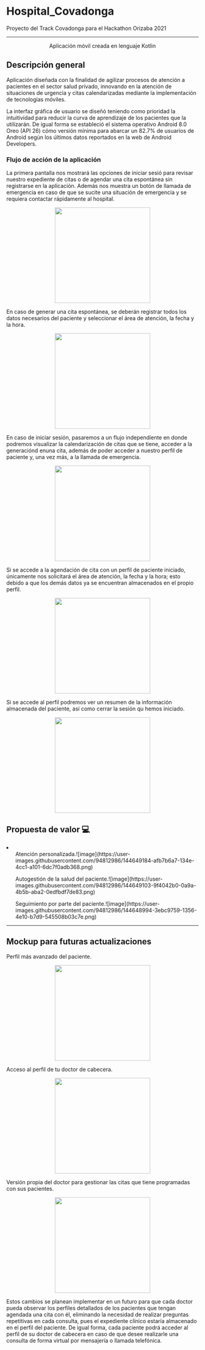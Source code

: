 # Hospital_Covadonga
Proyecto del Track Covadonga para el Hackathon Orizaba 2021

---
<p align="center">
  Aplicación móvil creada en lenguaje Kotlin
</p>


## Descripción general
Aplicación diseñada con la finalidad de agilizar procesos de atención a pacientes en el sector salud privado, innovando en la atención de situaciones de urgencia y citas calendarizadas mediante la implementación de tecnologías móviles.

La interfaz gráfica de usuario se diseñó teniendo como prioridad la intuitividad para reducir la curva de aprendizaje de los pacientes que la utilizarán. De igual forma se estableció el sistema operativo Android 8.0 Oreo (API 26) cómo versión mínima para abarcar un 82.7% de usuarios de Android según los últimos datos reportados en la web de Android Developers.

### Flujo de acción de la aplicación
La primera pantalla nos mostrará las opciones de iniciar sesió para revisar nuestro expediente de citas o de agendar una cita espontánea sin registrarse en la aplicación. Además nos muestra un botón de llamada de emergencia en caso de que se sucite una situación de emergencia y se requiera contactar rápidamente al hospital.<br/>
<div align="center">
  <img src="app/src/main/res/drawable-v24/Screenshot_20211203-104929.png" width="250px"/>
</div>


En caso de generar una cita espontánea, se deberán registrar todos los datos necesarios del paciente y seleccionar el área de atención, la fecha y la hora.</br>
<div align="center">
  <img src="app/src/main/res/drawable-v24/Screenshot_20211203-104937.png" width="250px"/>
</div>


En caso de iniciar sesión, pasaremos a un flujo independiente en donde podremos visualizar la calendarización de citas que se tiene, acceder a la generaciónd enuna cita, además de poder acceder a nuestro perfil de paciente y, una vez más, a la llamada de emergencia.</br>
<div align="center">
  <img src="app/src/main/res/drawable-v24/Screenshot_20211203-105016.png" width="250px"/>
</div>


Si se accede a la agendación de cita con un perfil de paciente iniciado, únicamente nos solicitará el área de atención, la fecha y la hora; esto debido a que los demás datos ya se encuentran almacenados en el propio perfil.</br>
<div align="center">
  <img src="app/src/main/res/drawable-v24/Screenshot_20211203-105022.png" width="250px"/>
</div>


Si se accede al perfil podremos ver un resumen de la información almacenada del paciente, así como cerrar la sesión qu hemos iniciado.</br>
<div align="center">
  <img src="app/src/main/res/drawable-v24/Screenshot_20211203-105031.png" width="250px"/>
</div>


## Propuesta de valor 💻
<li>
  <ul>Atención personalizada.![image](https://user-images.githubusercontent.com/94812986/144649184-afb7b6a7-134e-4cc1-a101-6dc7f0adb368.png)</ul>
  <ul>Autogestión de la salud del paciente.![image](https://user-images.githubusercontent.com/94812986/144649103-9f4042b0-0a9a-4b5b-aba2-0edfbdf7de83.png)</ul>
  <ul>Seguimiento por parte del paciente.![image](https://user-images.githubusercontent.com/94812986/144648994-3ebc9759-1356-4e10-b7d9-545508b03c7e.png)</ul>
</li>


---
## Mockup para futuras actualizaciones

Perfil más avanzado del paciente.</br>
<div align="center">
  <img src="app/src/main/res/drawable-v24/image.jpg" width="250px"/>
</div>


Acceso al perfil de tu doctor de cabecera.</br>
<div align="center">
  <img src="app/src/main/res/drawable-v24/image(1).jpg" width="250px"/>
</div>


Versión propia del doctor para gestionar las citas que tiene programadas con sus pacientes.</br>
<div align="center">
  <img src="app/src/main/res/drawable-v24/image(2).jpg" width="250px"/>
</div>


Estos cambios se planean implementar en un futuro para que cada doctor pueda observar los perfiles detallados de los pacientes que tengan agendada una cita con él, eliminando la necesidad de realizar preguntas repetitivas en cada consulta, pues el expediente clínico estaría almacenado en el perfil del paciente. De igual forma, cada paciente podrá acceder al perfil de su doctor de cabecera en caso de que desee realizarle una consulta de forma virtual por mensajería o llamada telefónica.
